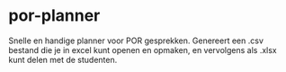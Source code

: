 # por-planner
Snelle en handige planner voor POR gesprekken. Genereert een .csv bestand die je in excel kunt openen en opmaken, en vervolgens als .xlsx kunt delen met de studenten.
